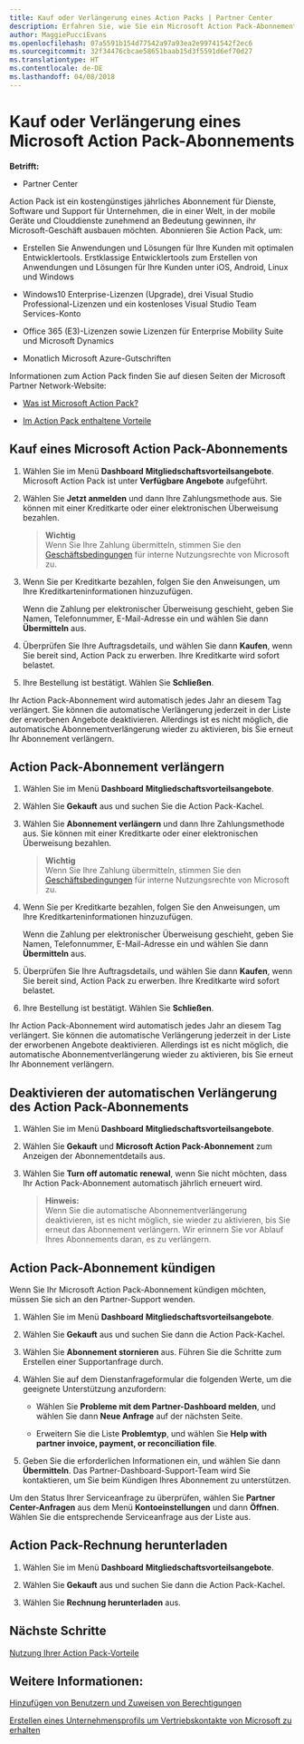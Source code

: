 ```yaml
---
title: Kauf oder Verlängerung eines Action Packs | Partner Center
description: Erfahren Sie, wie Sie ein Microsoft Action Pack-Abonnement kaufen oder verlängern.
author: MaggiePucciEvans
ms.openlocfilehash: 07a5591b154d77542a97a93ea2e99741542f2ec6
ms.sourcegitcommit: 32f34476cbcae58651baab15d3f5591d6ef70d27
ms.translationtype: HT
ms.contentlocale: de-DE
ms.lasthandoff: 04/08/2018
---
```

# <a name="purchase-or-renew-a-microsoft-action-pack-subscription"></a>Kauf oder Verlängerung eines Microsoft Action Pack-Abonnements

**Betrifft:**

-  Partner Center


Action Pack ist ein kostengünstiges jährliches Abonnement für Dienste, Software und Support für Unternehmen, die in einer Welt, in der mobile Geräte und Clouddienste zunehmend an Bedeutung gewinnen, ihr Microsoft-Geschäft ausbauen möchten. Abonnieren Sie Action Pack, um:

- Erstellen Sie Anwendungen und Lösungen für Ihre Kunden mit optimalen Entwicklertools. Erstklassige Entwicklertools zum Erstellen von Anwendungen und Lösungen für Ihre Kunden unter iOS, Android, Linux und Windows 

- Windows10 Enterprise-Lizenzen (Upgrade), drei Visual Studio Professional-Lizenzen und ein kostenloses Visual Studio Team Services-Konto 

- Office 365 (E3)-Lizenzen sowie Lizenzen für Enterprise Mobility Suite und Microsoft Dynamics 

- Monatlich Microsoft Azure-Gutschriften

Informationen zum Action Pack finden Sie auf diesen Seiten der Microsoft Partner Network-Website: 

-   [Was ist Microsoft Action Pack?](https://partner.microsoft.com/membership/action-pack)

-   [Im Action Pack enthaltene Vorteile](https://partner.microsoft.com/membership/core-benefits)



## <a name="purchase-a-microsoft-action-pack-subscription"></a>Kauf eines Microsoft Action Pack-Abonnements

1. Wählen Sie im Menü **Dashboard** **Mitgliedschaftsvorteilsangebote**. Microsoft Action Pack ist unter **Verfügbare Angebote** aufgeführt. 

2. Wählen Sie **Jetzt anmelden** und dann Ihre Zahlungsmethode aus. Sie können mit einer Kreditkarte oder einer elektronischen Überweisung bezahlen. 

    >**Wichtig**<br> Wenn Sie Ihre Zahlung übermitteln, stimmen Sie den [Geschäftsbedingungen](https://go.microsoft.com/fwlink/?linkid=842232) für interne Nutzungsrechte von Microsoft zu. 

3. Wenn Sie per Kreditkarte bezahlen, folgen Sie den Anweisungen, um Ihre Kreditkarteninformationen hinzuzufügen. 

    Wenn die Zahlung per elektronischer Überweisung geschieht, geben Sie Namen, Telefonnummer, E-Mail-Adresse ein und wählen Sie dann **Übermitteln** aus.  
4. Überprüfen Sie Ihre Auftragsdetails, und wählen Sie dann **Kaufen**, wenn Sie bereit sind, Action Pack zu erwerben. Ihre Kreditkarte wird sofort belastet.

5. Ihre Bestellung ist bestätigt. Wählen Sie **Schließen**.

Ihr Action Pack-Abonnement wird automatisch jedes Jahr an diesem Tag verlängert. Sie können die automatische Verlängerung jederzeit in der Liste der erworbenen Angebote deaktivieren. Allerdings ist es nicht möglich, die automatische Abonnementverlängerung wieder zu aktivieren, bis Sie erneut Ihr Abonnement verlängern. 


## <a name="renew-your-action-pack-subscription"></a>Action Pack-Abonnement verlängern

1. Wählen Sie im Menü **Dashboard** **Mitgliedschaftsvorteilsangebote**.  

2. Wählen Sie **Gekauft** aus und suchen Sie die Action Pack-Kachel.  

3. Wählen Sie **Abonnement verlängern** und dann Ihre Zahlungsmethode aus. Sie können mit einer Kreditkarte oder einer elektronischen Überweisung bezahlen. 

    >**Wichtig**<br> Wenn Sie Ihre Zahlung übermitteln, stimmen Sie den [Geschäftsbedingungen](https://go.microsoft.com/fwlink/?linkid=842232) für interne Nutzungsrechte von Microsoft zu. 

3. Wenn Sie per Kreditkarte bezahlen, folgen Sie den Anweisungen, um Ihre Kreditkarteninformationen hinzuzufügen. 

    Wenn die Zahlung per elektronischer Überweisung geschieht, geben Sie Namen, Telefonnummer, E-Mail-Adresse ein und wählen Sie dann **Übermitteln** aus. 

 4. Überprüfen Sie Ihre Auftragsdetails, und wählen Sie dann **Kaufen**, wenn Sie bereit sind, Action Pack zu erwerben. Ihre Kreditkarte wird sofort belastet.

5. Ihre Bestellung ist bestätigt. Wählen Sie **Schließen**.

Ihr Action Pack-Abonnement wird automatisch jedes Jahr an diesem Tag verlängert. Sie können die automatische Verlängerung jederzeit in der Liste der erworbenen Angebote deaktivieren. Allerdings ist es nicht möglich, die automatische Abonnementverlängerung wieder zu aktivieren, bis Sie erneut Ihr Abonnement verlängern. 


## <a name="turn-off-automatic-action-pack-subscription-renewal"></a>Deaktivieren der automatischen Verlängerung des Action Pack-Abonnements

1. Wählen Sie im Menü **Dashboard** **Mitgliedschaftsvorteilsangebote**. 

2. Wählen Sie **Gekauft** und **Microsoft Action Pack-Abonnement** zum Anzeigen der Abonnementdetails aus. 

3. Wählen Sie **Turn off automatic renewal**, wenn Sie nicht möchten, dass Ihr Action Pack-Abonnement automatisch jährlich erneuert wird. 

    >**Hinweis:**<br>
    Wenn Sie die automatische Abonnementverlängerung deaktivieren, ist es nicht möglich, sie wieder zu aktivieren, bis Sie erneut das Abonnement verlängern. Wir erinnern Sie vor Ablauf Ihres Abonnements daran, es zu verlängern.


## <a name="cancel-your-action-pack-subscription"></a>Action Pack-Abonnement kündigen

Wenn Sie Ihr Microsoft Action Pack-Abonnement kündigen möchten, müssen Sie sich an den Partner-Support wenden.

1. Wählen Sie im Menü **Dashboard** **Mitgliedschaftsvorteilsangebote**. 

2. Wählen Sie **Gekauft** aus und suchen Sie dann die Action Pack-Kachel.

3. Wählen Sie **Abonnement stornieren** aus. Führen Sie die Schritte zum Erstellen einer Supportanfrage durch. 

4. Wählen Sie auf dem Dienstanfrageformular die folgenden Werte, um die geeignete Unterstützung anzufordern:

    -  Wählen Sie **Probleme mit dem Partner-Dashboard melden**, und wählen Sie dann **Neue Anfrage** auf der nächsten Seite.

    -  Erweitern Sie die Liste **Problemtyp**, und wählen Sie **Help with partner invoice, payment, or reconciliation file**. 

5. Geben Sie die erforderlichen Informationen ein, und wählen Sie dann **Übermitteln**. Das Partner-Dashboard-Support-Team wird Sie kontaktieren, um Sie beim Kündigen Ihres Abonnement zu unterstützen.

Um den Status Ihrer Serviceanfrage zu überprüfen, wählen Sie **Partner Center-Anfragen** aus dem Menü **Kontoeinstellungen** und dann **Öffnen**. Wählen Sie die entsprechende Serviceanfrage aus der Liste aus.  

## <a name="download-your-action-pack-invoice"></a>Action Pack-Rechnung herunterladen

1. Wählen Sie im Menü **Dashboard** **Mitgliedschaftsvorteilsangebote**.  

2. Wählen Sie **Gekauft** aus und suchen Sie dann die Action Pack-Kachel. 

3. Wählen Sie **Rechnung herunterladen** aus.
 
## <a name="next-steps"></a>Nächste Schritte

[Nutzung Ihrer Action Pack-Vorteile](manage-your-partner-network-benefits.md)


## <a name="see-also"></a>Weitere Informationen:

[Hinzufügen von Benutzern und Zuweisen von Berechtigungen](create-user-accounts-and-set-permissions.md)

[Erstellen eines Unternehmensprofils um Vertriebskontakte von Microsoft zu erhalten](create-a-marketing-profile.md)



